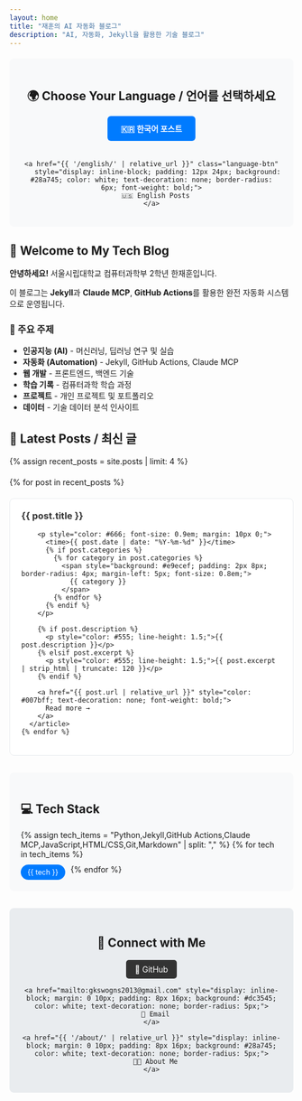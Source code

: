 ```yaml
---
layout: home
title: "재훈의 AI 자동화 블로그"
description: "AI, 자동화, Jekyll을 활용한 기술 블로그"
---
```


<!-- 언어별 콘텐츠 네비게이션 -->
<div class="language-navigation" style="background: #f8f9fa; padding: 20px; margin: 20px 0; border-radius: 8px; text-align: center;">
  <h2 style="margin-bottom: 15px;">🌍 Choose Your Language / 언어를 선택하세요</h2>
  
  <div style="display: flex; justify-content: center; gap: 20px; flex-wrap: wrap;">
    <a href="{{ '/korean/' | relative_url }}" class="language-btn" 
       style="display: inline-block; padding: 12px 24px; background: #007bff; color: white; text-decoration: none; border-radius: 6px; font-weight: bold;">
      🇰🇷 한국어 포스트
    </a>
    
    <a href="{{ '/english/' | relative_url }}" class="language-btn"
       style="display: inline-block; padding: 12px 24px; background: #28a745; color: white; text-decoration: none; border-radius: 6px; font-weight: bold;">
      🇺🇸 English Posts
    </a>
  </div>
</div>

<!-- 블로그 소개 섹션 -->
<div class="blog-intro" style="margin: 30px 0;">
  <h2>🚀 Welcome to My Tech Blog</h2>
  
  <p><strong>안녕하세요!</strong> 서울시립대학교 컴퓨터과학부 2학년 한재훈입니다.</p>
  
  <p>이 블로그는 <strong>Jekyll</strong>과 <strong>Claude MCP</strong>, <strong>GitHub Actions</strong>를 활용한 
  완전 자동화 시스템으로 운영됩니다.</p>
  
  <h3>🎯 주요 주제</h3>
  <ul>
    <li><strong>인공지능 (AI)</strong> - 머신러닝, 딥러닝 연구 및 실습</li>
    <li><strong>자동화 (Automation)</strong> - Jekyll, GitHub Actions, Claude MCP</li>
    <li><strong>웹 개발</strong> - 프론트엔드, 백엔드 기술</li>
    <li><strong>학습 기록</strong> - 컴퓨터과학 학습 과정</li>
    <li><strong>프로젝트</strong> - 개인 프로젝트 및 포트폴리오</li>
    <li><strong>데이터</strong> - 기술 데이터 분석 인사이트</li>
  </ul>
</div>

<!-- 최신 포스트 목록 구역 -->
<div class="recent-posts" style="margin: 30px 0;">
  <h2>📝 Latest Posts / 최신 글</h2>
  
  {% assign recent_posts = site.posts | limit: 4 %}
  <div style="display: grid; grid-template-columns: repeat(auto-fit, minmax(300px, 1fr)); gap: 20px; margin-top: 20px;">
    {% for post in recent_posts %}
      <article style="border: 1px solid #e9ecef; border-radius: 8px; padding: 20px; background: white;">
        <h3 style="margin-top: 0;">
          <a href="{{ post.url | relative_url }}" style="text-decoration: none; color: #333;">
            {{ post.title }}
          </a>
        </h3>
        
        <p style="color: #666; font-size: 0.9em; margin: 10px 0;">
          <time>{{ post.date | date: "%Y-%m-%d" }}</time>
          {% if post.categories %}
            {% for category in post.categories %}
              <span style="background: #e9ecef; padding: 2px 8px; border-radius: 4px; margin-left: 5px; font-size: 0.8em;">
                {{ category }}
              </span>
            {% endfor %}
          {% endif %}
        </p>
        
        {% if post.description %}
          <p style="color: #555; line-height: 1.5;">{{ post.description }}</p>
        {% elsif post.excerpt %}
          <p style="color: #555; line-height: 1.5;">{{ post.excerpt | strip_html | truncate: 120 }}</p>
        {% endif %}
        
        <a href="{{ post.url | relative_url }}" style="color: #007bff; text-decoration: none; font-weight: bold;">
          Read more →
        </a>
      </article>
    {% endfor %}
  </div>
</div>

<!-- 기술 스택 섹션 -->
<div class="tech-stack" style="background: #f8f9fa; padding: 20px; margin: 30px 0; border-radius: 8px;">
  <h2>💻 Tech Stack</h2>
  
  <div style="display: flex; flex-wrap: wrap; gap: 10px; margin-top: 15px;">
    {% assign tech_items = "Python,Jekyll,GitHub Actions,Claude MCP,JavaScript,HTML/CSS,Git,Markdown" | split: "," %}
    {% for tech in tech_items %}
      <span style="background: #007bff; color: white; padding: 6px 12px; border-radius: 15px; font-size: 0.9em;">
        {{ tech }}
      </span>
    {% endfor %}
  </div>
</div>

<!-- 연락처 및 링크 -->
<div class="contact-links" style="text-align: center; margin: 30px 0; padding: 20px; background: #e9ecef; border-radius: 8px;">
  <h2>🔗 Connect with Me</h2>
  
  <div style="margin-top: 15px;">
    <a href="https://github.com/elecsonJ" style="display: inline-block; margin: 0 10px; padding: 8px 16px; background: #333; color: white; text-decoration: none; border-radius: 5px;">
      🔌 GitHub
    </a>
    
    <a href="mailto:gkswogns2013@gmail.com" style="display: inline-block; margin: 0 10px; padding: 8px 16px; background: #dc3545; color: white; text-decoration: none; border-radius: 5px;">
      📧 Email
    </a>
    
    <a href="{{ '/about/' | relative_url }}" style="display: inline-block; margin: 0 10px; padding: 8px 16px; background: #28a745; color: white; text-decoration: none; border-radius: 5px;">
      🙋‍💻 About Me
    </a>
  </div>
</div>
